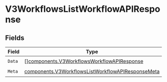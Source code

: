 # V3WorkflowsListWorkflowAPIResponse


## Fields

| Field                                                                                                                  | Type                                                                                                                   | Required                                                                                                               | Description                                                                                                            |
| ---------------------------------------------------------------------------------------------------------------------- | ---------------------------------------------------------------------------------------------------------------------- | ---------------------------------------------------------------------------------------------------------------------- | ---------------------------------------------------------------------------------------------------------------------- |
| `Data`                                                                                                                 | [][components.V3WorkflowsWorkflowAPIResponse](../../models/components/v3workflowsworkflowapiresponse.md)               | :heavy_check_mark:                                                                                                     | N/A                                                                                                                    |
| `Meta`                                                                                                                 | [components.V3WorkflowsListWorkflowAPIResponseMeta](../../models/components/v3workflowslistworkflowapiresponsemeta.md) | :heavy_check_mark:                                                                                                     | N/A                                                                                                                    |